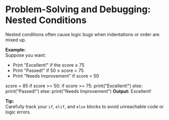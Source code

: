 # Problem-Solving and Debugging: Nested Conditions

Nested conditions often cause logic bugs when indentations or order are mixed up.

**Example:**  
Suppose you want:

- Print "Excellent!" if the score ≥ 75
- Print "Passed!" if 50 ≤ score < 75
- Print "Needs Improvement" if score < 50

score = 85
if score >= 50:
if score >= 75:
print("Excellent!")
else:
print("Passed!")
else:
print("Needs Improvement")
**Output:**
Excellent!

**Tip:**  
Carefully track your `if`, `elif`, and `else` blocks to avoid unreachable code or logic errors.
